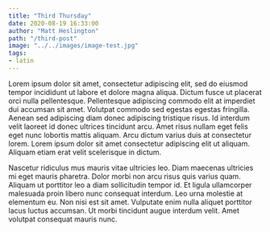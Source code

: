 ```yaml
---
title: "Third Thursday"
date: 2020-08-19 16:33:00
author: "Matt Heslington"
path: "/third-post"
image: "../../images/image-test.jpg"
tags:
- latin
---
```


Lorem ipsum dolor sit amet, consectetur adipiscing elit, sed do eiusmod tempor incididunt ut labore et dolore magna aliqua. Dictum fusce ut placerat orci nulla pellentesque. Pellentesque adipiscing commodo elit at imperdiet dui accumsan sit amet. Volutpat commodo sed egestas egestas fringilla. Aenean sed adipiscing diam donec adipiscing tristique risus. Id interdum velit laoreet id donec ultrices tincidunt arcu. Amet risus nullam eget felis eget nunc lobortis mattis aliquam. Arcu dictum varius duis at consectetur lorem. Lorem ipsum dolor sit amet consectetur adipiscing elit ut aliquam. Aliquam etiam erat velit scelerisque in dictum.

Nascetur ridiculus mus mauris vitae ultricies leo. Diam maecenas ultricies mi eget mauris pharetra. Dolor morbi non arcu risus quis varius quam. Aliquam ut porttitor leo a diam sollicitudin tempor id. Et ligula ullamcorper malesuada proin libero nunc consequat interdum. Leo urna molestie at elementum eu. Non nisi est sit amet. Vulputate enim nulla aliquet porttitor lacus luctus accumsan. Ut morbi tincidunt augue interdum velit. Amet volutpat consequat mauris nunc.